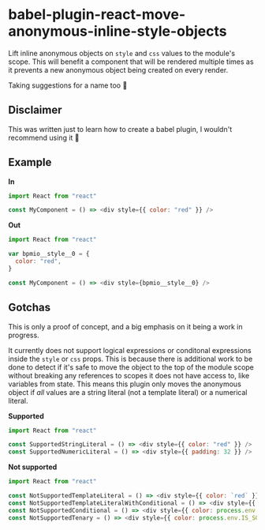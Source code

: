 # babel-plugin-react-move-anonymous-inline-style-objects

Lift inline anonymous objects on `style` and `css` values to the module's scope. This will benefit a component that will be rendered multiple times as it prevents a new anonymous object being created on every render.

Taking suggestions for a name too 🌚

## Disclaimer

This was written just to learn how to create a babel plugin, I wouldn't recommend using it 👻

## Example

**In**

```js
import React from "react"

const MyComponent = () => <div style={{ color: "red" }} />
```

**Out**

```js
import React from "react"

var bpmio__style__0 = {
  color: "red",
}

const MyComponent = () => <div style={bpmio__style__0} />
```

## Gotchas

This is only a proof of concept, and a big emphasis on it being a work in progress.

It currently does not support logical expressions or conditonal expressions inside the `style` or `css` props. This is because there is additional work to be done to detect if it's safe to move the object to the top of the module scope without breaking any references to scopes it does not have access to, like variables from state. This means this plugin only moves the anonymous object if *all* values are a string literal (not a template literal) or a numerical literal.

**Supported**

```js
import React from "react"

const SupportedStringLiteral = () => <div style={{ color: "red" }} />
const SupportedNumericLiteral = () => <div style={{ padding: 32 }} />
```

**Not supported**

```js
import React from "react"

const NotSupportedTemplateLiteral = () => <div style={{ color: `red` }} />
const NotSupportedTemplateLiteralWithConditional = () => <div style={{ padding: `${process.env.IS_TOUCH_DEVICE ? 32 : 0}` }} />
const NotSupportedConditional = () => <div style={{ color: process.env.IS_SOME_VALUE && `red` }} />
const NotSupportedTenary = () => <div style={{ color: process.env.IS_SOME_VALUE ? "yellow" : "blue" }} />
```
